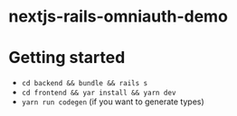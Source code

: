 # nextjs-rails-omniauth-demo



# Getting started
- `cd backend && bundle && rails s`
- `cd frontend && yar install && yarn dev`
- `yarn run codegen` (if you want to generate types)
